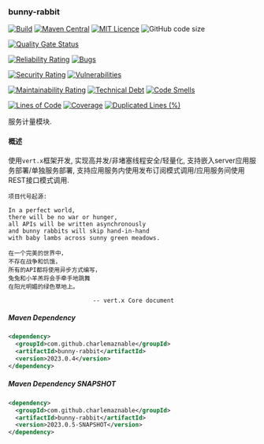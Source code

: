 ### bunny-rabbit

[![Build](https://github.com/CharLemAznable/bunny-rabbit/actions/workflows/build.yml/badge.svg)](https://github.com/CharLemAznable/bunny-rabbit/actions/workflows/build.yml)
[![Maven Central](https://maven-badges.herokuapp.com/maven-central/com.github.charlemaznable/bunny-rabbit/badge.svg)](https://maven-badges.herokuapp.com/maven-central/com.github.charlemaznable/bunny-rabbit/)
[![MIT Licence](https://badges.frapsoft.com/os/mit/mit.svg?v=103)](https://opensource.org/licenses/mit-license.php)
![GitHub code size](https://img.shields.io/github/languages/code-size/CharLemAznable/bunny-rabbit)

[![Quality Gate Status](https://sonarcloud.io/api/project_badges/measure?project=CharLemAznable_bunny-rabbit&metric=alert_status)](https://sonarcloud.io/dashboard?id=CharLemAznable_bunny-rabbit)

[![Reliability Rating](https://sonarcloud.io/api/project_badges/measure?project=CharLemAznable_bunny-rabbit&metric=reliability_rating)](https://sonarcloud.io/dashboard?id=CharLemAznable_bunny-rabbit)
[![Bugs](https://sonarcloud.io/api/project_badges/measure?project=CharLemAznable_bunny-rabbit&metric=bugs)](https://sonarcloud.io/dashboard?id=CharLemAznable_bunny-rabbit)

[![Security Rating](https://sonarcloud.io/api/project_badges/measure?project=CharLemAznable_bunny-rabbit&metric=security_rating)](https://sonarcloud.io/dashboard?id=CharLemAznable_bunny-rabbit)
[![Vulnerabilities](https://sonarcloud.io/api/project_badges/measure?project=CharLemAznable_bunny-rabbit&metric=vulnerabilities)](https://sonarcloud.io/dashboard?id=CharLemAznable_bunny-rabbit)

[![Maintainability Rating](https://sonarcloud.io/api/project_badges/measure?project=CharLemAznable_bunny-rabbit&metric=sqale_rating)](https://sonarcloud.io/dashboard?id=CharLemAznable_bunny-rabbit)
[![Technical Debt](https://sonarcloud.io/api/project_badges/measure?project=CharLemAznable_bunny-rabbit&metric=sqale_index)](https://sonarcloud.io/dashboard?id=CharLemAznable_bunny-rabbit)
[![Code Smells](https://sonarcloud.io/api/project_badges/measure?project=CharLemAznable_bunny-rabbit&metric=code_smells)](https://sonarcloud.io/dashboard?id=CharLemAznable_bunny-rabbit)

[![Lines of Code](https://sonarcloud.io/api/project_badges/measure?project=CharLemAznable_bunny-rabbit&metric=ncloc)](https://sonarcloud.io/dashboard?id=CharLemAznable_bunny-rabbit)
[![Coverage](https://sonarcloud.io/api/project_badges/measure?project=CharLemAznable_bunny-rabbit&metric=coverage)](https://sonarcloud.io/dashboard?id=CharLemAznable_bunny-rabbit)
[![Duplicated Lines (%)](https://sonarcloud.io/api/project_badges/measure?project=CharLemAznable_bunny-rabbit&metric=duplicated_lines_density)](https://sonarcloud.io/dashboard?id=CharLemAznable_bunny-rabbit)

服务计量模块.

#### 概述

使用```vert.x```框架开发, 实现高并发/非堵塞线程安全/轻量化, 支持嵌入server应用服务部署/单独服务部署, 支持应用服务内使用发布订阅模式调用/应用服务间使用REST接口模式调用.

```
项目代号起源:

In a perfect world,
there will be no war or hunger,
all APIs will be written asynchronously
and bunny rabbits will skip hand-in-hand
with baby lambs across sunny green meadows.

在一个完美的世界中，
不存在战争和饥饿，
所有的API都将使用异步方式编写，
兔兔和小羊羔将会手牵手地跳舞
在阳光明媚的绿色草地上。

                        -- vert.x Core document
```

##### Maven Dependency

```xml
<dependency>
  <groupId>com.github.charlemaznable</groupId>
  <artifactId>bunny-rabbit</artifactId>
  <version>2023.0.4</version>
</dependency>
```

##### Maven Dependency SNAPSHOT

```xml
<dependency>
  <groupId>com.github.charlemaznable</groupId>
  <artifactId>bunny-rabbit</artifactId>
  <version>2023.0.5-SNAPSHOT</version>
</dependency>
```
